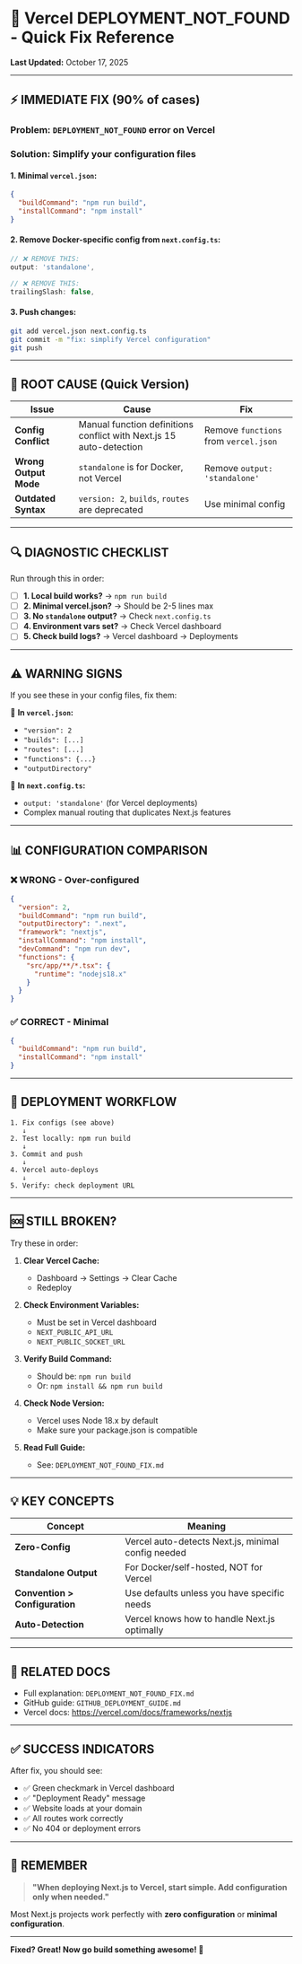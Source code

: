 # 🚨 Vercel DEPLOYMENT_NOT_FOUND - Quick Fix Reference

**Last Updated:** October 17, 2025

---

## ⚡ **IMMEDIATE FIX** (90% of cases)

### **Problem:** `DEPLOYMENT_NOT_FOUND` error on Vercel

### **Solution:** Simplify your configuration files

#### **1. Minimal `vercel.json`:**
```json
{
  "buildCommand": "npm run build",
  "installCommand": "npm install"
}
```

#### **2. Remove Docker-specific config from `next.config.ts`:**
```typescript
// ❌ REMOVE THIS:
output: 'standalone',

// ❌ REMOVE THIS:
trailingSlash: false,
```

#### **3. Push changes:**
```bash
git add vercel.json next.config.ts
git commit -m "fix: simplify Vercel configuration"
git push
```

---

## 🎯 **ROOT CAUSE (Quick Version)**

| Issue | Cause | Fix |
|-------|-------|-----|
| **Config Conflict** | Manual function definitions conflict with Next.js 15 auto-detection | Remove `functions` from `vercel.json` |
| **Wrong Output Mode** | `standalone` is for Docker, not Vercel | Remove `output: 'standalone'` |
| **Outdated Syntax** | `version: 2`, `builds`, `routes` are deprecated | Use minimal config |

---

## 🔍 **DIAGNOSTIC CHECKLIST**

Run through this in order:

- [ ] **1. Local build works?** → `npm run build`
- [ ] **2. Minimal vercel.json?** → Should be 2-5 lines max
- [ ] **3. No `standalone` output?** → Check `next.config.ts`
- [ ] **4. Environment vars set?** → Check Vercel dashboard
- [ ] **5. Check build logs?** → Vercel dashboard → Deployments

---

## ⚠️ **WARNING SIGNS**

If you see these in your config files, fix them:

🚩 **In `vercel.json`:**
- `"version": 2`
- `"builds": [...]`
- `"routes": [...]`
- `"functions": {...}`
- `"outputDirectory"`

🚩 **In `next.config.ts`:**
- `output: 'standalone'` (for Vercel deployments)
- Complex manual routing that duplicates Next.js features

---

## 📊 **CONFIGURATION COMPARISON**

### ❌ **WRONG - Over-configured**
```json
{
  "version": 2,
  "buildCommand": "npm run build",
  "outputDirectory": ".next",
  "framework": "nextjs",
  "installCommand": "npm install",
  "devCommand": "npm run dev",
  "functions": {
    "src/app/**/*.tsx": {
      "runtime": "nodejs18.x"
    }
  }
}
```

### ✅ **CORRECT - Minimal**
```json
{
  "buildCommand": "npm run build",
  "installCommand": "npm install"
}
```

---

## 🔄 **DEPLOYMENT WORKFLOW**

```
1. Fix configs (see above)
   ↓
2. Test locally: npm run build
   ↓
3. Commit and push
   ↓
4. Vercel auto-deploys
   ↓
5. Verify: check deployment URL
```

---

## 🆘 **STILL BROKEN?**

Try these in order:

1. **Clear Vercel Cache:**
   - Dashboard → Settings → Clear Cache
   - Redeploy

2. **Check Environment Variables:**
   - Must be set in Vercel dashboard
   - `NEXT_PUBLIC_API_URL`
   - `NEXT_PUBLIC_SOCKET_URL`

3. **Verify Build Command:**
   - Should be: `npm run build`
   - Or: `npm install && npm run build`

4. **Check Node Version:**
   - Vercel uses Node 18.x by default
   - Make sure your package.json is compatible

5. **Read Full Guide:**
   - See: `DEPLOYMENT_NOT_FOUND_FIX.md`

---

## 💡 **KEY CONCEPTS**

| Concept | Meaning |
|---------|---------|
| **Zero-Config** | Vercel auto-detects Next.js, minimal config needed |
| **Standalone Output** | For Docker/self-hosted, NOT for Vercel |
| **Convention > Configuration** | Use defaults unless you have specific needs |
| **Auto-Detection** | Vercel knows how to handle Next.js optimally |

---

## 📖 **RELATED DOCS**

- Full explanation: `DEPLOYMENT_NOT_FOUND_FIX.md`
- GitHub guide: `GITHUB_DEPLOYMENT_GUIDE.md`
- Vercel docs: https://vercel.com/docs/frameworks/nextjs

---

## ✅ **SUCCESS INDICATORS**

After fix, you should see:

- ✅ Green checkmark in Vercel dashboard
- ✅ "Deployment Ready" message
- ✅ Website loads at your domain
- ✅ All routes work correctly
- ✅ No 404 or deployment errors

---

## 📝 **REMEMBER**

> **"When deploying Next.js to Vercel, start simple. Add configuration only when needed."**

Most Next.js projects work perfectly with **zero configuration** or **minimal configuration**.

---

**Fixed? Great! Now go build something awesome! 🚀**

